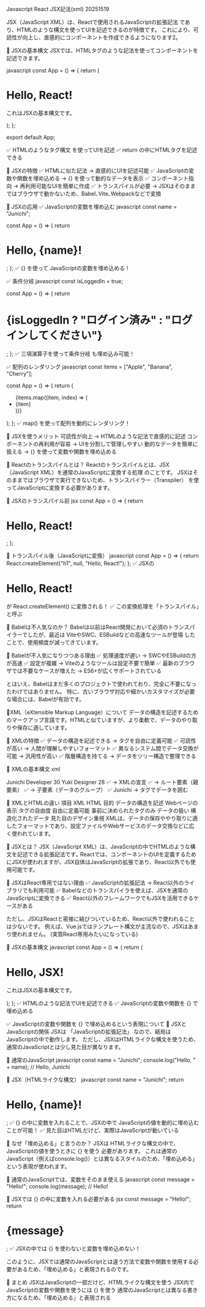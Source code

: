 Javascript React JSX記法(xml) 20251519

JSX（JavaScript XML）は、Reactで使用されるJavaScriptの拡張記法 であり、HTMLのような構文を使ってUIを記述できるのが特徴です。
これにより、可読性が向上し、直感的にコンポーネントを作成できるようになります2。


🔹 JSXの基本構文
JSXでは、HTMLタグのような記法を使ってコンポーネントを記述できます。

javascript
const App = () => {
  return (
    <div>
      <h1>Hello, React!</h1>
      <p>これはJSXの基本構文です。</p>
    </div>
  );
};

export default App;

✅ HTMLのようなタグ構文 を使ってUIを記述
✅ return の中にHTMLタグを記述できる

🔹 JSXの特徴
✅ HTMLに似た記法 → 直感的にUIを記述可能
✅ JavaScriptの変数や関数を埋め込める → {} を使って動的なデータを表示
✅ コンポーネント指向 → 再利用可能なUIを簡単に作成
✅ トランスパイルが必要 → JSXはそのままではブラウザで動かないため、Babel､Vite､Webpackなどで変換

🔹 JSXの応用
✅ JavaScriptの変数を埋め込む
javascript
const name = "Junichi";

const App = () => {
  return <h1>Hello, {name}!</h1>;
};
✅ {} を使って JavaScriptの変数を埋め込める！

✅ 条件分岐
javascript
const isLoggedIn = true;

const App = () => {
  return <h1>{isLoggedIn ? "ログイン済み" : "ログインしてください"}</h1>;
};
✅ 三項演算子を使って条件分岐 も埋め込み可能！

✅ 配列のレンダリング
javascript
const items = ["Apple", "Banana", "Cherry"];

const App = () => {
  return (
    <ul>
      {items.map((item, index) => (
        <li key={index}>{item}</li>
      ))}
    </ul>
  );
};
✅ map() を使って配列を動的にレンダリング！

🚀 JSXを使うメリット
可読性が向上 → HTMLのような記法で直感的に記述
コンポーネントの再利用が容易 → UIを分割して管理しやすい
動的なデータを簡単に扱える → {} を使って変数や関数を埋め込める


🔹 Reactのトランスパイルとは？
Reactのトランスパイルとは、JSX（JavaScript XML）を通常のJavaScriptに変換する処理 のことです。
JSXはそのままではブラウザで実行できないため、トランスパイラー（Transpiler） を使ってJavaScriptに変換する必要があります。

📌 JSXのトランスパイル前
jsx
const App = () => {
  return <h1>Hello, React!</h1>;
};

📌 トランスパイル後（JavaScriptに変換）
javascript
const App = () => {
  return React.createElement("h1", null, "Hello, React!");
};
✅ JSXの <h1>Hello, React!</h1> が React.createElement() に変換される！
✅ この変換処理を「トランスパイル」と呼ぶ

🔹 Babelは不人気なのか？
Babelは以前はReact開発において必須のトランスパイラーでしたが、最近は ViteやSWC、ESBuildなどの高速なツールが登場 したことで、使用頻度が減ってきています。

📌 Babelが不人気になりつつある理由
✅ 処理速度が遅い → SWCやESBuildの方が高速
✅ 設定が複雑 → Viteのようなツールは設定不要で簡単
✅ 最新のブラウザでは不要なケースが増えた → ES6+が広くサポートされている

とはいえ、Babelはまだ多くのプロジェクトで使われており、完全に不要になったわけではありません。
特に、古いブラウザ対応や細かいカスタマイズが必要な場合には、Babelが有効です。



🔹XML（eXtensible Markup Language）について
データの構造を記述するためのマークアップ言語です。HTMLと似ていますが、より柔軟で、データのやり取りや保存に適しています。

🔹 XMLの特徴
✅ データの構造を記述できる → タグを自由に定義可能 ✅ 可読性が高い → 人間が理解しやすいフォーマット ✅ 異なるシステム間でデータ交換が可能 → 汎用性が高い ✅ 階層構造を持てる → データをツリー構造で整理できる

🔹 XMLの基本構文
xml
<?xml version="1.0" encoding="UTF-8"?>
<staff>
  <member>
    <name>Junichi</name>
    <position>Developer</position>
    <age>30</age>
  </member>
  <member>
    <name>Yuki</name>
    <position>Designer</position>
    <age>28</age>
  </member>
</staff>
✅ <?xml version="1.0" encoding="UTF-8"?> → XMLの宣言 ✅ <staff> → ルート要素（親要素） ✅ <member> → 子要素（データのグループ） ✅ <name>Junichi</name> → タグでデータを囲む

🔹 XMLとHTMLの違い
項目	                            XML                            	HTML
目的	                    データの構造を記述	                    Webページの表示
タグの自由度	            自由に定義可能	                        事前に決められたタグのみ
データの扱い	            構造化されたデータ	                    見た目のデザイン重視
XMLは、データの保存ややり取りに適したフォーマットであり、設定ファイルやWebサービスのデータ交換などに広く使われています。


🔹 JSXとは？
JSX（JavaScript XML）は、JavaScriptの中でHTMLのような構文を記述できる拡張記法です｡
Reactでは、コンポーネントのUIを定義するためにJSXが使われますが、JSX自体はJavaScriptの拡張であり、React以外でも使用可能です。

🔹 JSXはReact専用ではない理由
✅ JavaScriptの拡張記法 → React以外のライブラリでも利用可能
✅ Babelなどのトランスパイラを使えば、JSXを通常のJavaScriptに変換できる
✅ React以外のフレームワークでもJSXを活用できるケースがある

ただし、JSXはReactと密接に結びついているため、React以外で使われることは少ないです。
例えば、Vue.jsではテンプレート構文が主流なので、JSXはあまり使われません。
(実質React専用みたいになっている)

🔹 JSXの基本構文
javascript
const App = () => {
  return (
    <div>
      <h1>Hello, JSX!</h1>
      <p>これはJSXの基本構文です。</p>
    </div>
  );
};
✅ HTMLのような記法でUIを記述できる
✅ JavaScriptの変数や関数を {} で埋め込める


✅ JavaScriptの変数や関数を {} で埋め込めるという表現について
🔹 JSXとJavaScriptの関係
JSXは 「JavaScriptの拡張記法」 なので、結局は JavaScriptの中で動作します。
ただし、JSXはHTMLライクな構文を使うため、通常のJavaScriptとは少し見た目が異なります。

📌 通常のJavaScript
javascript
const name = "Junichi";
console.log("Hello, " + name); // Hello, Junichi

📌 JSX（HTMLライクな構文）
javascript
const name = "Junichi";
return <h1>Hello, {name}!</h1>;
✅ {} の中に変数を入れることで、JSXの中で JavaScriptの値を動的に埋め込むことが可能！
✅ 見た目はHTMLだけど、実際はJavaScriptが動いている

🔹 なぜ「埋め込める」と言うのか？
JSXは HTMLライクな構文の中で、JavaScriptの値を使うときに {} を使う 必要があります。
これは通常のJavaScript（例えばconsole.log()）とは異なるスタイルのため、「埋め込める」という表現が使われます。

📌 通常のJavaScriptでは、変数をそのまま使える
javascript
const message = "Hello!";
console.log(message); // Hello!

📌 JSXでは {} の中に変数を入れる必要がある
jsx
const message = "Hello!";
return <h1>{message}</h1>;
✅ JSXの中では {} を使わないと変数を埋め込めない！

このように、JSXでは通常のJavaScriptとは違う方法で変数や関数を使用する必要があるため、「埋め込める」と表現されるのです。

🚀 まとめ
JSXはJavaScriptの一部だけど、HTMLライクな構文を使う
JSX内でJavaScriptの変数や関数を使うには {} を使う
通常のJavaScriptとは異なる書き方になるため、「埋め込める」と表現される